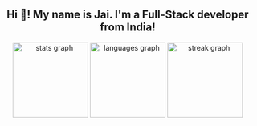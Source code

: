 <h2 align="center">Hi 👋! My name is Jai. I'm a Full-Stack developer from India!</h2>

<div align="center">
  <img src="https://github-readme-stats.vercel.app/api?username=The-EleetCoder&hide_title=false&hide_rank=false&show_icons=true&include_all_commits=true&count_private=true&disable_animations=false&theme=tokyonight&locale=en&hide_border=true" height="150" alt="stats graph"  />
  <img src="https://github-readme-stats.vercel.app/api/top-langs?username=The-EleetCoder&locale=en&hide_title=true&layout=compact&card_width=320&langs_count=5&theme=tokyonight&hide_border=true" height="150" alt="languages graph"  />
  <img src="https://streak-stats.demolab.com?user=The-EleetCoder&locale=en&mode=daily&theme=tokyonight&hide_border=true&border_radius=5" height="150" alt="streak graph"  />
</div>



</div>
